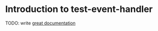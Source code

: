 # Introduction to test-event-handler

TODO: write [great documentation](http://jacobian.org/writing/what-to-write/)
